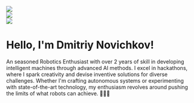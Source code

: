 ![](https://komarev.com/ghpvc/?username=mfclabber&color=36b812)<br>
![](https://img.shields.io/github/followers/mfclabber?style=social)<br>
![](https://img.shields.io/github/stars/mfclabber?style=social)<br>

<h1 align="left">Hello, I'm Dmitriy Novichkov!</h1>

An seasoned Robotics Enthusiast with over 2 years of skill in developing intelligent machines through advanced AI methods. I excel in hackathons, where I spark creativity and devise inventive solutions for diverse challenges. Whether I'm crafting autonomous systems or experimenting with state-of-the-art technology, my enthusiasm revolves around pushing the limits of what robots can achieve. 🚀🤖✨
